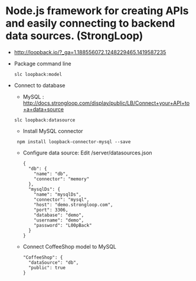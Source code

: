 # Node.js framework for creating APIs and easily connecting to backend data sources. (StrongLoop)
* http://loopback.io/?_ga=1.188556072.1248229465.1419587235
* Package command line
  ```
  slc loopback:model
  ```
* Connect to database
  * MySQL : http://docs.strongloop.com/display/public/LB/Connect+your+API+to+a+data+source
  ```
  slc loopback:datasource
  ```
   * Install MySQL connector
   
    ```
     npm install loopback-connector-mysql --save
    ```
   * Configure data source: Edit /server/datasources.json
   
     ```
     {
       "db": {
         "name": "db",
         "connector": "memory"
       },
       "mysqlDs": {
         "name": "mysqlDs",
         "connector": "mysql",
         "host": "demo.strongloop.com",
         "port": 3306,
         "database": "demo",
         "username": "demo",
         "password": "L00pBack"
       }
     }
     ```
   * Connect CoffeeShop model to MySQL
   
     ```
     "CoffeeShop": {
       "dataSource": "db",
       "public": true
     }
     ```
